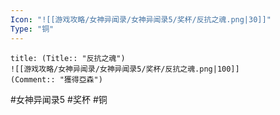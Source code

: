 ```yaml
---
Icon: "![[游戏攻略/女神异闻录/女神异闻录5/奖杯/反抗之魂.png|30]]"
Type: "铜"
---
```

```ad-common-bronze-trophy
title: (Title:: "反抗之魂")
![[游戏攻略/女神异闻录/女神异闻录5/奖杯/反抗之魂.png|100]]
(Comment:: "獲得亞森")
```

#女神异闻录5 #奖杯 #铜
